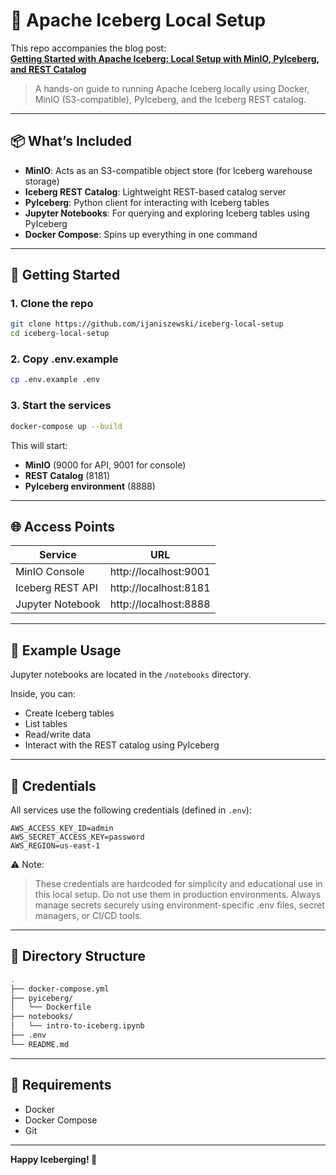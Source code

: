 # 🧊 Apache Iceberg Local Setup

This repo accompanies the blog post:  
**[Getting Started with Apache Iceberg: Local Setup with MinIO, PyIceberg, and REST Catalog](https://medium.com/@ijaniszewski/getting-started-with-apache-iceberg-local-setup-with-minio-pyiceberg-and-rest-catalog-7a2428c54e6e)**  
> A hands-on guide to running Apache Iceberg locally using Docker, MinIO (S3-compatible), PyIceberg, and the Iceberg REST catalog.

---

## 📦 What’s Included

- **MinIO**: Acts as an S3-compatible object store (for Iceberg warehouse storage)
- **Iceberg REST Catalog**: Lightweight REST-based catalog server
- **PyIceberg**: Python client for interacting with Iceberg tables
- **Jupyter Notebooks**: For querying and exploring Iceberg tables using PyIceberg
- **Docker Compose**: Spins up everything in one command

---

## 🚀 Getting Started

### 1. Clone the repo

```bash
git clone https://github.com/ijaniszewski/iceberg-local-setup
cd iceberg-local-setup
```

### 2. Copy .env.example

```bash
cp .env.example .env
```

### 3. Start the services

```bash
docker-compose up --build
```

This will start:
- **MinIO** (9000 for API, 9001 for console)
- **REST Catalog** (8181)
- **PyIceberg environment** (8888)

---

## 🌐 Access Points

| Service         | URL                    |
|-----------------|------------------------|
| MinIO Console   | http://localhost:9001  |
| Iceberg REST API| http://localhost:8181  |
| Jupyter Notebook| http://localhost:8888  |

---

## 📝 Example Usage

Jupyter notebooks are located in the `/notebooks` directory.

Inside, you can:
- Create Iceberg tables
- List tables
- Read/write data
- Interact with the REST catalog using PyIceberg

---

## 🔐 Credentials

All services use the following credentials (defined in `.env`):

```env
AWS_ACCESS_KEY_ID=admin
AWS_SECRET_ACCESS_KEY=password
AWS_REGION=us-east-1
```
⚠️ Note: 
>These credentials are hardcoded for simplicity and educational use in this local setup.
Do not use them in production environments. Always manage secrets securely using environment-specific .env files, secret managers, or CI/CD tools.

---

## 📁 Directory Structure

```bash
.
├── docker-compose.yml
├── pyiceberg/
│   └── Dockerfile
├── notebooks/
│   └── intro-to-iceberg.ipynb
├── .env
└── README.md

```

---

## 🧰 Requirements

- Docker
- Docker Compose
- Git

---

**Happy Iceberging! 🧊**
